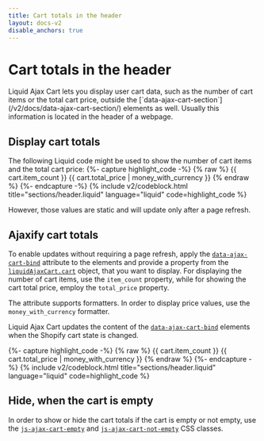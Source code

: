 ```yaml
---
title: Cart totals in the header
layout: docs-v2
disable_anchors: true
---
```


# Cart totals in the header

<p class="lead" markdown="1">
Liquid Ajax Cart lets you display user cart data, such as the number of cart items or the total cart price, 
outside the [`data-ajax-cart-section`](/v2/docs/data-ajax-cart-section/) elements as well. 
Usually this information is located in the header of a webpage. 
</p>

## Display cart totals

The following Liquid code might be used to show the number of cart items and the total cart price:
{%- capture highlight_code -%}
{% raw %}
<span class="header__cart-quantity">
  {{ cart.item_count }}
</span>
<span class="header__cart-total">
  {{ cart.total_price | money_with_currency }}
</span>
{% endraw %}
{%- endcapture -%}
{% include v2/codeblock.html title="sections/header.liquid" language="liquid" code=highlight_code %}

However, those values are static and will update only after a page refresh.

## Ajaxify cart totals

To enable updates without requiring a page refresh, apply the [`data-ajax-cart-bind`](/v2/docs/data-ajax-cart-bind/) attribute
to the elements and provide a property from the [`liquidAjaxCart.cart`](/v2/docs/liquid-ajax-cart-cart/) object, that you want to display.
For displaying the number of cart items, use the `item_count` property, 
while for showing the cart total price, employ the `total_price` property.

The attribute supports formatters. In order to display price values, use the `money_with_currency` formatter.

Liquid Ajax Cart updates the content of the [`data-ajax-cart-bind`](/v2/docs/data-ajax-cart-bind/) elements 
when the Shopify cart state is changed.

{%- capture highlight_code -%}
{% raw %}
<span data-ajax-cart-bind="item_count" class="header__cart-quantity">
  {{ cart.item_count }}
</span>
<span data-ajax-cart-bind="total_price | money_with_currency" class="header__cart-total">
  {{ cart.total_price | money_with_currency }}
</span>
{% endraw %}
{%- endcapture -%}
{% include v2/codeblock.html title="sections/header.liquid" language="liquid" code=highlight_code %}

## Hide, when the cart is empty

In order to show or hide the cart totals if the cart is empty or not empty,
use the [`js-ajax-cart-empty`](/v2/docs/js-ajax-cart-empty/) and [`js-ajax-cart-not-empty`](/v2/docs/js-ajax-cart-not-empty/)
CSS classes.